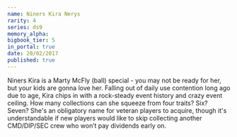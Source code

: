 ```yaml
---
name: Niners Kira Nerys
rarity: 4
series: ds9
memory_alpha:
bigbook_tier: 5
in_portal: true
date: 20/02/2017
published: true
---
```


Niners Kira is a Marty McFly (ball) special - you may not be ready for her, but your kids are gonna love her. Falling out of daily use contention long ago due to age, Kira chips in with a rock-steady event history and crazy event ceiling. How many collections can she squeeze from four traits? Six? Seven? She's an obligatory name for veteran players to acquire, though it's understandable if new players would like to skip collecting another CMD/DIP/SEC crew who won’t pay dividends early on.
